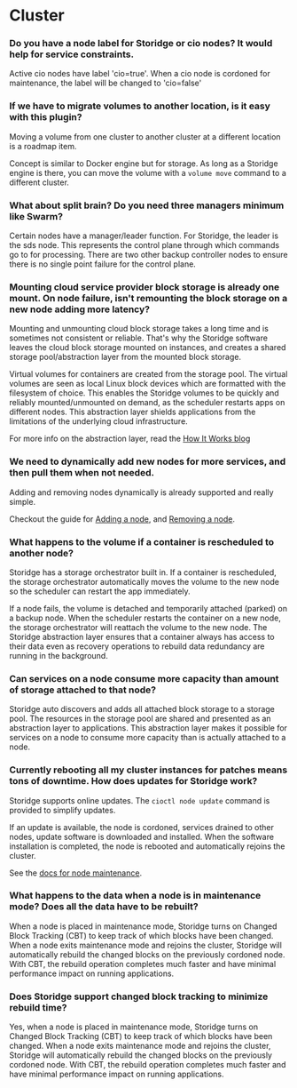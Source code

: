 # Cluster

### Do you have a node label for Storidge or cio nodes? It would help for service constraints.

Active cio nodes have label 'cio=true'. When a cio node is cordoned for maintenance, the label will be changed to 'cio=false'

### If we have to migrate volumes to another location, is it easy with this plugin?

Moving a volume from one cluster to another cluster at a different location is a roadmap item.

Concept is similar to Docker engine but for storage. As long as a Storidge engine is there, you can move the volume with a `volume move` command to a different cluster.

### What about split brain? Do you need three managers minimum like Swarm?

Certain nodes have a manager/leader function. For Storidge, the leader is the sds node. This represents the control plane through which commands go to for processing. There are two other backup controller nodes to ensure there is no single point failure for the control plane.

### Mounting cloud service provider block storage is already one mount. On node failure, isn't remounting the block storage on a new node adding more latency?

Mounting and unmounting cloud block storage takes a long time and is sometimes not consistent or reliable. That's why the Storidge software leaves the cloud block storage mounted on instances, and creates a shared storage pool/abstraction layer from the mounted block storage.

Virtual volumes for containers are created from the storage pool. The virtual volumes are seen as local Linux block devices which are formatted with the filesystem of choice. This enables the Storidge volumes to be quickly and reliably mounted/unmounted on demand, as the scheduler restarts apps on different nodes. This abstraction layer shields applications from the limitations of the underlying cloud infrastructure.

For more info on the abstraction layer, read the [How It Works blog](https://docs.storidge.com/introduction/how_it_works.html)

### We need to dynamically add new nodes for more services, and then pull them when not needed.

Adding and removing nodes dynamically is already supported and really simple.

Checkout the guide for [Adding a node](https://guide.storidge.com/getting_started/add_node.html), and [Removing a node](https://guide.storidge.com/getting_started/remove_node.html).

### What happens to the volume if a container is rescheduled to another node?

Storidge has a storage orchestrator built in. If a container is rescheduled, the storage orchestrator automatically moves the volume to the new node so the scheduler can restart the app immediately.

If a node fails, the volume is detached and temporarily attached (parked) on a backup node. When the scheduler restarts the container on a new node, the storage orchestrator will reattach the volume to the new node. The Storidge abstraction layer ensures that a container always has access to their data even as recovery operations to rebuild data redundancy are running in the background.

### Can services on a node consume more capacity than amount of storage attached to that node?

Storidge auto discovers and adds all attached block storage to a storage pool. The resources in the storage pool are shared and presented as an abstraction layer to applications. This abstraction layer makes it possible for services on a node to consume more capacity than is actually attached to a node.

### Currently rebooting all my cluster instances for patches means tons of downtime. How does updates for Storidge work?

Storidge supports online updates. The `cioctl node update` command is provided to simplify updates.

If an update is available, the node is cordoned, services drained to other nodes, update software is downloaded and installed. When the software installation is completed, the node is rebooted and automatically rejoins the cluster.

See the [docs for node maintenance](https://docs.storidge.com/cioctl_cli/node.html#cioctl-node-add).

### What happens to the data when a node is in maintenance mode? Does all the data have to be rebuilt?

When a node is placed in maintenance mode, Storidge turns on Changed Block Tracking (CBT) to keep track of which blocks have been changed. When a node exits maintenance mode and rejoins the cluster, Storidge will automatically rebuild the changed blocks on the previously cordoned node. With CBT, the rebuild operation completes much faster and have minimal performance impact on running applications.

### Does Storidge support changed block tracking to minimize rebuild time?

Yes, when a node is placed in maintenance mode, Storidge turns on Changed Block Tracking (CBT) to keep track of which blocks have been changed. When a node exits maintenance mode and rejoins the cluster, Storidge will automatically rebuild the changed blocks on the previously cordoned node. With CBT, the rebuild operation completes much faster and have minimal performance impact on running applications.
